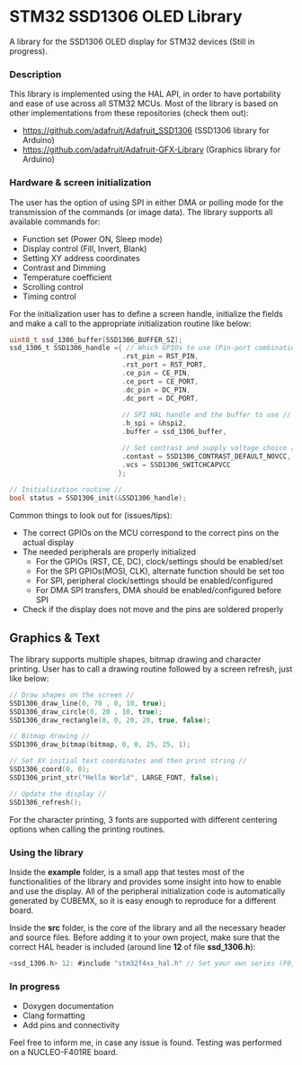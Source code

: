 # STM32 SSD1306 OLED Library

A library for the SSD1306 OLED display for STM32 devices (Still in progress).

### Description

This library is implemented using the HAL API, in order to have portability and ease of use across all STM32 MCUs. Most of the library is based on other implementations from these repositories (check them out):

- https://github.com/adafruit/Adafruit_SSD1306 (SSD1306 library for Arduino)
- https://github.com/adafruit/Adafruit-GFX-Library (Graphics library for Arduino)

### Hardware & screen initialization

The user has the option of using SPI in either DMA or polling mode for the transmission of the commands (or image data). The library supports all available commands for:

- Function set (Power ON, Sleep mode)
- Display control (Fill, Invert, Blank)
- Setting XY address coordinates
- Contrast and Dimming
- Temperature coefficient
- Scrolling control
- Timing control

For the initialization user has to define a screen handle, initialize the fields and make a call to the appropriate initialization routine like below:

```c
uint8_t ssd_1306_buffer[SSD1306_BUFFER_SZ];
ssd_1306_t SSD1306_handle ={ // Which GPIOs to use (Pin-port combinations) //
                            .rst_pin = RST_PIN,	
                            .rst_port = RST_PORT,
                            .ce_pin = CE_PIN,
                            .ce_port = CE_PORT,
                            .dc_pin = DC_PIN,
                            .dc_port = DC_PORT,
                            
                            // SPI HAL handle and the buffer to use //
                            .h_spi = &hspi2,
                            .buffer = ssd_1306_buffer,

                            // Set contrast and supply voltage choice //
                            .contast = SSD1306_CONTRAST_DEFAULT_NOVCC,
                            .vcs = SSD1306_SWITCHCAPVCC
                           };
                            
// Initialization routine //
bool status = SSD1306_init(&SSD1306_handle);
```

Common things to look out for (issues/tips):

- The correct GPIOs on the MCU correspond to the correct pins on the actual display
- The needed peripherals are properly initialized
  - For the GPIOs (RST, CE, DC), clock/settings should be enabled/set
  - For the SPI GPIOs(MOSI, CLK), alternate function should be set too
  - For SPI, peripheral clock/settings should be enabled/configured
  - For DMA SPI transfers, DMA should be enabled/configured before SPI
- Check if the display does not move and the pins are soldered properly

## Graphics & Text

The library supports multiple shapes, bitmap drawing and character printing. User has to call a drawing routine followed by a screen refresh, just like below:

```c
// Draw shapes on the screen //
SSD1306_draw_line(0, 70 , 0, 10, true);
SSD1306_draw_circle(0, 20 , 10, true);
SSD1306_draw_rectangle(0, 0, 20, 20, true, false);

// Bitmap drawing //
SSD1306_draw_bitmap(bitmap, 0, 0, 25, 25, 1);

// Set XY initial text coordinates and then print string //
SSD1306_coord(0, 0);
SSD1306_print_str("Hello World", LARGE_FONT, false);

// Update the display //
SSD1306_refresh();
```

For the character printing, 3 fonts are supported with different centering options when calling the printing routines.

### Using the library

Inside the **example** folder, is a small app that testes most of the functionalities of the library and provides some insight into how to enable and use the display. All of the peripheral initialization code is automatically generated by CUBEMX, so it is easy enough to reproduce for a different board.

Inside the **src** folder, is the core of the library and all the necessary header and source files. Before adding it to your own project, make sure that the correct HAL header is included (around line **12** of file **ssd_1306.h**):

```c
<ssd_1306.h> 12: #include "stm32f4xx_hal.h"	// Set your own series (F0, F1, ..) HAL header //
```

### In progress

- Doxygen documentation
- Clang formatting
- Add pins and connectivity

Feel free to inform me, in case any issue is found. Testing was performed on a NUCLEO-F401RE board.
